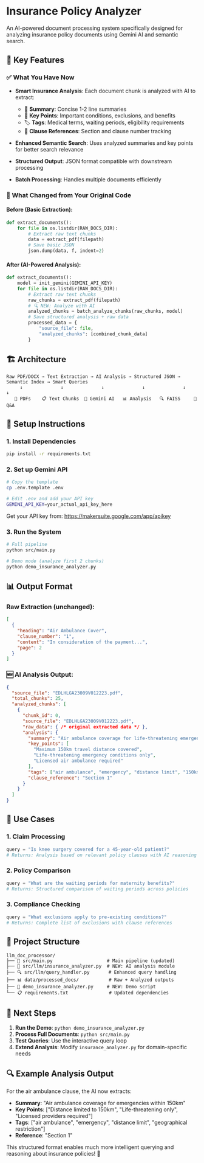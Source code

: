 # Insurance Policy Analyzer

An AI-powered document processing system specifically designed for analyzing insurance policy documents using Gemini AI and semantic search.

## 🎯 Key Features

### ✅ What You Have Now
- **Smart Insurance Analysis**: Each document chunk is analyzed with AI to extract:
  - 📝 **Summary**: Concise 1-2 line summaries
  - 🎯 **Key Points**: Important conditions, exclusions, and benefits
  - 🏷️ **Tags**: Medical terms, waiting periods, eligibility requirements
  - 📍 **Clause References**: Section and clause number tracking

- **Enhanced Semantic Search**: Uses analyzed summaries and key points for better search relevance
- **Structured Output**: JSON format compatible with downstream processing
- **Batch Processing**: Handles multiple documents efficiently

### 🔄 What Changed from Your Original Code

#### Before (Basic Extraction):
```python
def extract_documents():
    for file in os.listdir(RAW_DOCS_DIR):
        # Extract raw text chunks
        data = extract_pdf(filepath)
        # Save basic JSON
        json.dump(data, f, indent=2)
```

#### After (AI-Powered Analysis):
```python
def extract_documents():
    model = init_gemini(GEMINI_API_KEY)
    for file in os.listdir(RAW_DOCS_DIR):
        # Extract raw text chunks
        raw_chunks = extract_pdf(filepath)
        # 🔍 NEW: Analyze with AI
        analyzed_chunks = batch_analyze_chunks(raw_chunks, model)
        # Save structured analysis + raw data
        processed_data = {
            "source_file": file,
            "analyzed_chunks": [combined_chunk_data]
        }
```

## 🏗️ Architecture

```
Raw PDF/DOCX → Text Extraction → AI Analysis → Structured JSON → Semantic Index → Smart Queries
     ↓              ↓              ↓              ↓              ↓             ↓
   📄 PDFs    📋 Text Chunks  🤖 Gemini AI   📊 Analysis   🔍 FAISS     💬 Q&A
```

## 🔧 Setup Instructions

### 1. Install Dependencies
```bash
pip install -r requirements.txt
```

### 2. Set up Gemini API
```bash
# Copy the template
cp .env.template .env

# Edit .env and add your API key
GEMINI_API_KEY=your_actual_api_key_here
```

Get your API key from: https://makersuite.google.com/app/apikey

### 3. Run the System
```bash
# Full pipeline
python src/main.py

# Demo mode (analyze first 2 chunks)
python demo_insurance_analyzer.py
```

## 📊 Output Format

### Raw Extraction (unchanged):
```json
[
  {
    "heading": "Air Ambulance Cover",
    "clause_number": "1",
    "content": "In consideration of the payment...",
    "page": 2
  }
]
```

### 🆕 AI Analysis Output:
```json
{
  "source_file": "EDLHLGA23009V012223.pdf",
  "total_chunks": 25,
  "analyzed_chunks": [
    {
      "chunk_id": 0,
      "source_file": "EDLHLGA23009V012223.pdf",
      "raw_data": { /* original extracted data */ },
      "analysis": {
        "summary": "Air ambulance coverage for life-threatening emergencies up to 150km distance",
        "key_points": [
          "Maximum 150km travel distance covered",
          "Life-threatening emergency conditions only",
          "Licensed air ambulance required"
        ],
        "tags": ["air ambulance", "emergency", "distance limit", "150km"],
        "clause_reference": "Section 1"
      }
    }
  ]
}
```

## 🎯 Use Cases

### 1. **Claim Processing**
```python
query = "Is knee surgery covered for a 45-year-old patient?"
# Returns: Analysis based on relevant policy clauses with AI reasoning
```

### 2. **Policy Comparison**
```python
query = "What are the waiting periods for maternity benefits?"
# Returns: Structured comparison of waiting periods across policies
```

### 3. **Compliance Checking**
```python
query = "What exclusions apply to pre-existing conditions?"
# Returns: Complete list of exclusions with clause references
```

## 📁 Project Structure

```
llm_doc_processor/
├── 📄 src/main.py                    # Main pipeline (updated)
├── 🤖 src/llm/insurance_analyzer.py  # NEW: AI analysis module
├── 🔍 src/llm/query_handler.py       # Enhanced query handling
├── 📊 data/processed_docs/           # Raw + Analyzed outputs
├── 🎯 demo_insurance_analyzer.py     # NEW: Demo script
└── 📋 requirements.txt               # Updated dependencies
```

## 🚀 Next Steps

1. **Run the Demo**: `python demo_insurance_analyzer.py`
2. **Process Full Documents**: `python src/main.py`
3. **Test Queries**: Use the interactive query loop
4. **Extend Analysis**: Modify `insurance_analyzer.py` for domain-specific needs

## 🔍 Example Analysis Output

For the air ambulance clause, the AI now extracts:
- **Summary**: "Air ambulance coverage for emergencies within 150km"
- **Key Points**: ["Distance limited to 150km", "Life-threatening only", "Licensed providers required"]
- **Tags**: ["air ambulance", "emergency", "distance limit", "geographical restriction"]
- **Reference**: "Section 1"

This structured format enables much more intelligent querying and reasoning about insurance policies! 🎉
